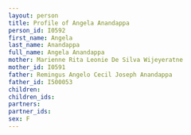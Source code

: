 ```yaml
---
layout: person
title: Profile of Angela Anandappa
person_id: I0592
first_name: Angela
last_name: Anandappa
full_name: Angela Anandappa
mother: Marienne Rita Leonie De Silva Wijeyeratne
mother_id: I0591
father: Remingus Angelo Cecil Joseph Anandappa
father_id: I500053
children:
children_ids:
partners:
partner_ids:
sex: F
---
```


